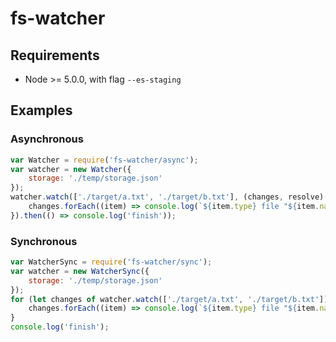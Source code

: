 
# fs-watcher

## Requirements

 * Node >= 5.0.0, with flag `--es-staging`

## Examples

### Asynchronous

```javascript
var Watcher = require('fs-watcher/async');
var watcher = new Watcher({
	storage: './temp/storage.json'
});
watcher.watch(['./target/a.txt', './target/b.txt'], (changes, resolve) => {
	changes.forEach((item) => console.log(`${item.type} file "${item.name}"`));
}).then(() => console.log('finish'));
```

### Synchronous

```javascript
var WatcherSync = require('fs-watcher/sync');
var watcher = new WatcherSync({
	storage: './temp/storage.json'
});
for (let changes of watcher.watch(['./target/a.txt', './target/b.txt'])) {
	changes.forEach((item) => console.log(`${item.type} file "${item.name}"`));
}
console.log('finish');
```
